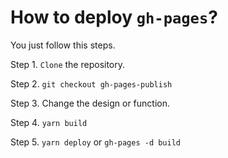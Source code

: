 # How to deploy `gh-pages`?

You just follow this steps.

Step 1. `Clone` the repository.

Step 2. `git checkout gh-pages-publish`

Step 3. Change the design or function. 

Step 4. `yarn build`

Step 5. `yarn deploy` or `gh-pages -d build`

